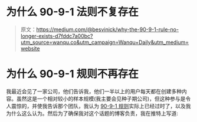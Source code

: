 # 为什么 90-9-1 法则不复存在

> 原文：<https://medium.com/@besvinick/why-the-90-9-1-rule-no-longer-exists-d7fddc7a00bc?utm_source=wanqu.co&utm_campaign=Wanqu+Daily&utm_medium=website>

# 为什么 90-9-1 规则不再存在

我最近会见了一家公司，他们告诉我，他们一半以上的用户每天都在创建多种内容。虽然这是一个相对较小的样本规模(我主要会见种子期公司)，但这种参与是令人震惊的，并使我告诉那个团队，我认为 [90-9-1 规则](https://en.wikipedia.org/wiki/1%25_rule_%28Internet_culture%29)实际上已经过时了，以及我为什么这么认为。然后为了确保我对这个话题的博客负责，我在推特上写道: